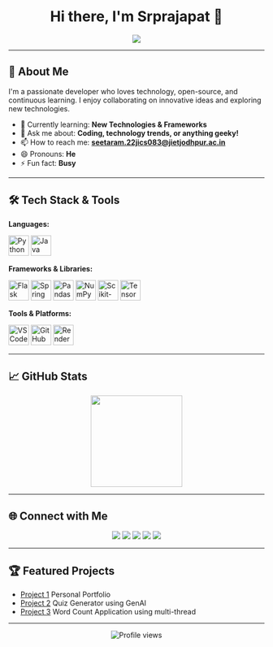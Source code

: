 <h1 align="center">Hi there, I'm Srprajapat 👋</h1>
<p align="center">
  <img src="https://readme-typing-svg.demolab.com/?lines=Passionate+Developer;Open+Source+Enthusiast;Lifelong+Learner&font=Fira%20Code&center=true&width=380&height=45&color=00B8E2&vCenter=true&size=22" />
</p>

---

## 🚀 About Me

I'm a passionate developer who loves technology, open-source, and continuous learning. I enjoy collaborating on innovative ideas and exploring new technologies.

- 🌱 Currently learning: **New Technologies & Frameworks**
- 💬 Ask me about: **Coding, technology trends, or anything geeky!**
- 📫 How to reach me: **seetaram.22jics083@jietjodhpur.ac.in**
- 😄 Pronouns: **He**
- ⚡ Fun fact: **Busy**

---

## 🛠️ Tech Stack & Tools

<div >

  **Languages:**
  <p>
    <img src="https://cdn.jsdelivr.net/gh/devicons/devicon/icons/python/python-original.svg" alt="Python" width="40" height="40"/>
    <img src="https://cdn.jsdelivr.net/gh/devicons/devicon/icons/java/java-original.svg" alt="Java" width="40" height="40"/>
  </p>

  **Frameworks & Libraries:**
  <p>
    <img src="https://cdn.jsdelivr.net/gh/devicons/devicon/icons/flask/flask-original.svg" alt="Flask" width="40" height="40"/>
    <img src="https://cdn.jsdelivr.net/gh/devicons/devicon/icons/spring/spring-original.svg" alt="Spring Boot" width="40" height="40"/>
    <img src="https://cdn.jsdelivr.net/gh/devicons/devicon/icons/pandas/pandas-original.svg" alt="Pandas" width="40" height="40"/>
    <img src="https://cdn.jsdelivr.net/gh/devicons/devicon/icons/numpy/numpy-original.svg" alt="NumPy" width="40" height="40"/>
    <img src="https://cdn.jsdelivr.net/gh/devicons/devicon/icons/scikitlearn/scikitlearn-original.svg" alt="Scikit-learn" width="40" height="40"/>
    <img src="https://cdn.jsdelivr.net/gh/devicons/devicon/icons/tensorflow/tensorflow-original.svg" alt="TensorFlow" width="40" height="40"/>
  </p>

  **Tools & Platforms:**
  <p>
    <img src="https://cdn.jsdelivr.net/gh/devicons/devicon/icons/vscode/vscode-original.svg" alt="VSCode" width="40" height="40"/>
    <img src="https://cdn.jsdelivr.net/gh/devicons/devicon/icons/github/github-original.svg" alt="GitHub" width="40" height="40"/>
    <img src="https://cdn.jsdelivr.net/gh/devicons/devicon/icons/render/render-original.svg" alt="Render" width="40" height="40"/>
  </p>

</div>

---

## 📈 GitHub Stats

<p align="center">
  <img src="https://github-readme-stats.vercel.app/api/top-langs/?username=Srprajapat&layout=compact&theme=radical" height="180"/>
</p>

---

## 🌐 Connect with Me

<p align="center">
  <a href="mailto:seetaram.22jics083@jietjodhpur.ac.in"><img src="https://img.shields.io/badge/Email-D14836?style=for-the-badge&logo=gmail&logoColor=white"/></a>
  <a href="https://www.linkedin.com/in/seetaram-prajapat"><img src="https://img.shields.io/badge/LinkedIn-blue?style=for-the-badge&logo=linkedin&logoColor=white"/></a>
  <a href="https://x.com/S_r_prajapat"><img src="https://img.shields.io/badge/Twitter-1DA1F2?style=for-the-badge&logo=twitter&logoColor=white"/></a>
  <a href="https://www.instagram.com/s_r_prajapat/"><img src="https://img.shields.io/badge/Instagram-E4405F?style=for-the-badge&logo=instagram&logoColor=white"/></a>
  <a href="https://srprajapat.onrender.com/"><img src="https://img.shields.io/badge/Portfolio-black?style=for-the-badge&logo=rss&logoColor=white"/></a>
</p>

---

## 🏆 Featured Projects

- [Project 1](https://github.com/Srprajapat/Portfolio) Personal Portfolio
- [Project 2](https://github.com/Srprajapat/Quiz-Generator) Quiz Generator using GenAI
- [Project 3](https://github.com/Srprajapat/word-count) Word Count Application using multi-thread

---

<p align="center">
  <img src="https://komarev.com/ghpvc/?username=Srprajapat&label=Profile%20views&color=0e75b6&style=flat" alt="Profile views"/>
</p>
